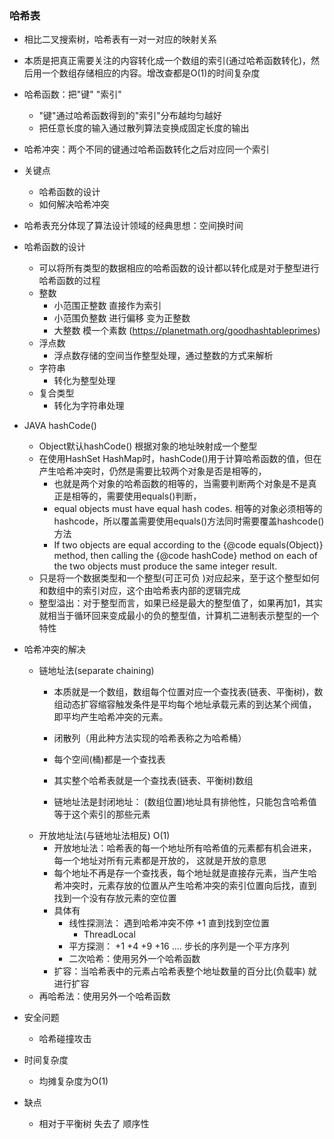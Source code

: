 
### 哈希表
- 相比二叉搜索树，哈希表有一对一对应的映射关系
- 本质是把真正需要关注的内容转化成一个数组的索引(通过哈希函数转化)，然后用一个数组存储相应的内容。增改查都是O(1)的时间复杂度
- 哈希函数：把"键" "索引"
    - "键"通过哈希函数得到的"索引"分布越均匀越好
    - 把任意长度的输入通过散列算法变换成固定长度的输出
- 哈希冲突：两个不同的键通过哈希函数转化之后对应同一个索引
- 关键点
    -  哈希函数的设计
    -  如何解决哈希冲突
- 哈希表充分体现了算法设计领域的经典思想：空间换时间


- 哈希函数的设计 
    - 可以将所有类型的数据相应的哈希函数的设计都以转化成是对于整型进行哈希函数的过程
    - 整数   
        - 小范围正整数 直接作为索引
        - 小范围负整数 进行偏移 变为正整数
        - 大整数 模一个素数 (https://planetmath.org/goodhashtableprimes) 
    - 浮点数
        - 浮点数存储的空间当作整型处理，通过整数的方式来解析
    - 字符串
        - 转化为整型处理
    - 复合类型
        - 转化为字符串处理
        
        
- JAVA hashCode() 
    - Object默认hashCode() 根据对象的地址映射成一个整型
    - 在使用HashSet HashMap时，hashCode()用于计算哈希函数的值，但在产生哈希冲突时，仍然是需要比较两个对象是否是相等的，
        - 也就是两个对象的哈希函数的相等的，当需要判断两个对象是不是真正是相等的，需要使用equals()判断，
        - equal objects must have equal hash codes. 相等的对象必须相等的hashcode，所以覆盖需要使用equals()方法同时需要覆盖hashcode()方法
        - If two objects are equal according to the {@code equals(Object)} method, then calling the {@code hashCode} method on each of the two objects must produce the same integer result.
    - 只是将一个数据类型和一个整型(可正可负 )对应起来，至于这个整型如何和数组中的索引对应，这个由哈希表内部的逻辑完成
    - 整型溢出：对于整型而言，如果已经是最大的整型值了，如果再加1，其实就相当于循环回来变成最小的负的整型值，计算机二进制表示整型的一个特性 

- 哈希冲突的解决
    - 链地址法(separate chaining) 
        - 本质就是一个数组，数组每个位置对应一个查找表(链表、平衡树)，数组动态扩容缩容触发条件是平均每个地址承载元素的到达某个阀值，即平均产生哈希冲突的元素。
        - 闭散列（用此种方法实现的哈希表称之为哈希桶）
        - 每个空间(桶)都是一个查找表
        - 其实整个哈希表就是一个查找表(链表、平衡树)数组
        
        - 链地址法是封闭地址： (数组位置)地址具有排他性，只能包含哈希值等于这个索引的那些元素
    - 开放地址法(与链地址法相反) O(1)
        - 开放地址法：哈希表的每一个地址所有哈希值的元素都有机会进来，每一个地址对所有元素都是开放的， 这就是开放的意思
        - 每个地址不再是存一个查找表，每个地址就是直接存元素，当产生哈希冲突时，元素存放的位置从产生哈希冲突的索引位置向后找，直到找到一个没有存放元素的空位置
        - 具体有
            - 线性探测法： 遇到哈希冲突不停 +1 直到找到空位置
                - ThreadLocal
            - 平方探测： +1 +4 +9 +16 .... 步长的序列是一个平方序列 
            - 二次哈希：使用另外一个哈希函数
        - 扩容：当哈希表中的元素占哈希表整个地址数量的百分比(负载率) 就进行扩容
    - 再哈希法：使用另外一个哈希函数
    
- 安全问题
    - 哈希碰撞攻击
    
- 时间复杂度
    - 均摊复杂度为O(1)

- 缺点
    - 相对于平衡树 失去了 顺序性